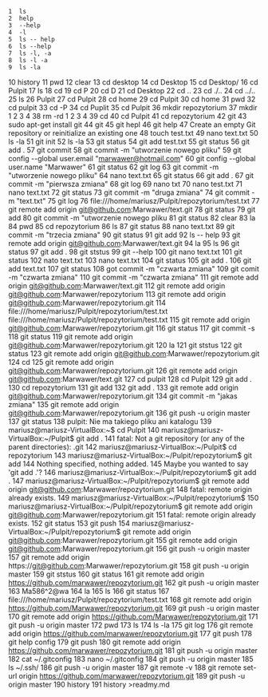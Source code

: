     1  ls
    2  help
    3  --help
    4  -l
    5  ls -- help
    6  ls --help
    7  ls -l, -a
    8  ls -l -a
    9  ls -la
   10  history
   11  pwd
   12  clear
   13  cd desktop
   14  cd Desktop
   15  cd Desktop/
   16  cd Pulpit
   17  ls
   18  cd
   19  cd P
   20  cd D
   21  cd Desktop
   22  cd ..
   23  cd ./..
   24  cd ../..
   25  ls
   26  Pulpit
   27  cd Pulpit
   28  cd home
   29  cd Pulpit
   30  cd home
   31  pwd
   32  cd pulpit
   33  cd -P
   34  cd Puplit
   35  cd Pulpit
   36  mkdir repozytorium
   37  mkdir 1 2 3 4
   38  rm -rd 1 2 3 4
   39  cd
   40  cd Pulpit
   41  cd repozytorium
   42  git
   43  sudo apt-get install git
   44  git
   45  git hepl
   46  git help
   47  Create an empty Git repository or reinitialize an existing one
   48  touch test.txt
   49  nano text.txt
   50  ls -la
   51  git init
   52  ls -la
   53  git status
   54  git add test.txt
   55  git status
   56  git add .
   57  git commit
   58  git commit -m "utworzenie nowego pliku"
   59  git config --global user.email "marwawer@hotmail.com"
   60  git config --global user.name "Marwawer"
   61  git status
   62  git log
   63  git commit -m "utworzenie nowego pliku"
   64  nano text.txt
   65  git status
   66  git add .
   67  git commit -m "pierwsza zmiana"
   68  git log
   69  nano txt
   70  nano test.txt
   71  nano text.txt
   72  git status
   73  git commit -m "druga zmiana"
   74  git commit -m "text.txt"
   75  git log
   76  file:///home/mariusz/Pulpit/repozytorium/test.txt 
   77  git remote add origin git@github.com:Marwawer/text.git
   78  git status
   79  git add
   80  git commit -m "utworzenie nowego pliku
   81  git status
   82  clear
   83  la
   84  pwd
   85  cd repozytorium
   86  ls
   87  git status
   88  nano text.txt
   89  git commit -m "trzecia zmiana"
   90  git status
   91  git add
   92  ls -- help
   93  git remote add origin git@github.com:Marwawer/text.git
   94  la
   95  ls
   96  git status
   97  git add .
   98  git ststus
   99  git --help
  100  git nano text.txt
  101  git status
  102  nato text.txt
  103  nano text.txt
  104  git status
  105  git add .
  106  git add text.txt
  107  git status
  108  got commit -m "czwarta zmiana"
  109  git comit -m "czwarta zmiana"
  110  git commit -m "czwarta zmiana"
  111  git remote add origin git@github.com:Marwawer/text.git
  112  git remote add origin git@github.com:Marwawer/repozytorium
  113  git remote add origin git@github.com:Marwawer/repozytorium.git
  114  file:///home/mariusz/Pulpit/repozytorium/test.txt file:///home/mariusz/Pulpit/repozytorium/test.txt 
  115  git remote add origin git@github.com:Marwawer/repozytorium.git
  116  git status
  117  git commit -s
  118  git status
  119  git remote add origin git@github.com:Marwawer/repozytorium.git
  120  la
  121  git ststus
  122  git status
  123  git remote add origin git@github.com:Marwawer/repozytorium.git
  124  cd
  125  git remote add origin git@github.com:Marwawer/repozytorium.git
  126  git remote add origin git@github.com:Marwawer/text.git
  127  cd pulpit
  128  cd Pulpit
  129  git add .
  130  cd repozytorium
  131  git add 
  132  git add .
  133  git remote add origin git@github.com:Marwawer/repozytorium.git
  134  git commit -m "jakas zmiana"
  135  git remote add origin git@github.com:Marwawer/repozytorium.git
  136  git push -u origin master
  137  git status
  138  pulpit: Nie ma takiego pliku ani katalogu
  139  mariusz@mariusz-VirtualBox:~$ cd Pulpit
  140  mariusz@mariusz-VirtualBox:~/Pulpit$ git add .
  141  fatal: Not a git repository (or any of the parent directories): .git
  142  mariusz@mariusz-VirtualBox:~/Pulpit$ cd repozytorium
  143  mariusz@mariusz-VirtualBox:~/Pulpit/repozytorium$ git add 
  144  Nothing specified, nothing added.
  145  Maybe you wanted to say 'git add .'?
  146  mariusz@mariusz-VirtualBox:~/Pulpit/repozytorium$ git add .
  147  mariusz@mariusz-VirtualBox:~/Pulpit/repozytorium$ git remote add origin git@github.com:Marwawer/repozytorium.git
  148  fatal: remote origin already exists.
  149  mariusz@mariusz-VirtualBox:~/Pulpit/repozytorium$ 
  150  mariusz@mariusz-VirtualBox:~/Pulpit/repozytorium$ git remote add origin git@github.com:Marwawer/repozytorium.git
  151  fatal: remote origin already exists.
  152  git status
  153  git push
  154  mariusz@mariusz-VirtualBox:~/Pulpit/repozytorium$ git remote add origin git@github.com:Marwawer/repozytorium.git
  155  git remote add origin git@github.com:Marwawer/repozytorium.git
  156  git push -u origin master
  157  git remote add origin https://git@github.com:Marwawer/repozytorium.git
  158  git push -u origin master
  159  git ststus
  160  git status
  161  git remote add origin https://github.com/marwawer/repozytorium.git
  162  git push -u origin master
  163  Ma586^2@wa
  164  la
  165  ls
  166  git status
  167  file:///home/mariusz/Pulpit/repozytorium/test.txt 
  168  git remote add origin https://github.com/Marwawer/repozytorium.git
  169  git push -u origin master
  170  git remote add origin https://github.com/Marwawer/repozytorium.git
  171  git push -u origin master
  172  pwd
  173  ls
  174  ls -la
  175  git log
  176  git remote add origin https://github.com/marwawer/repozytorium.git
  177  git push
  178  git help config 
  179  git push
  180  git remote add origin https://github.com/marwawer/repozytorium.git
  181  git push -u origin master
  182  cat ~/.gitconfig 
  183  nano ~/.gitconfig 
  184  git push -u origin master
  185  ls ~/.ssh/
  186  git push -u origin master
  187  git remote -v
  188  git remote set-url origin https://github.com/marwawer/repozytorium.git
  189  git push -u origin master
  190  history
  191  history >readmy.md
